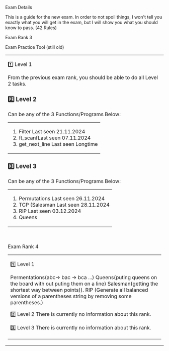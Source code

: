 Exam Details

This is a guide for the new exam. In order to not spoil things, I won't tell you exactly what you will get in the exam, but I will show you what you should know to pass.
(42 Rules)


Exam Rank 3

<table><tr><td>
  
1️⃣ Level 1
  
From the previous exam rank, you should be able to do all Level 2 tasks.

### :two: Level 2
Can be any of the 3 Functions/Programs Below:
<table><tr><td>
  
1. Filter Last seen 21.11.2024
2. ft_scanfLast seen 07.11.2024 
3. get_next_line Last seen Longtime
</td></tr></table>

### :three: Level 3
Can be any of the 3 Functions/Programs Below:
<table><tr><td>

1. Permutations Last seen 26.11.2024
2. TCP (Salesman  Last seen 28.11.2024
3. RIP Last seen 03.12.2024
4. Queens
</td></tr></table>

<br>

Exam Rank 4

<table><tr><td>
  
1️⃣ Level 1

Permentations(abc-> bac -> bca ...)
Queens(puting queens on the board with out puting them on a line)
Salesman(getting the shortest way between points)).
RIP (Generate all balanced versions of a parentheses string by removing some parentheses.)

2️⃣ Level 2
There is currently no information about this rank.

3️⃣ Level 3
There is currently no information about this rank.

</table></tr></td>
Exam Practice Tool (still old)
